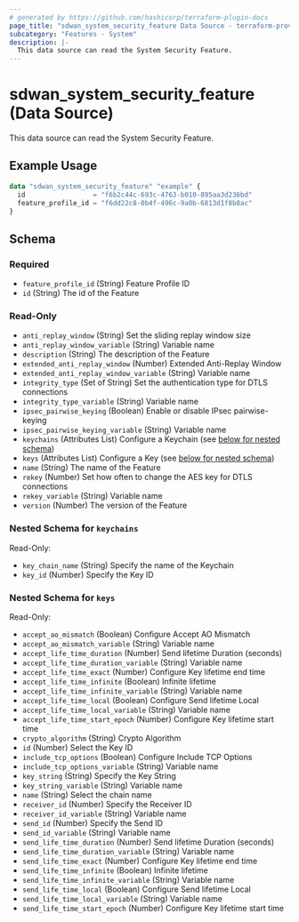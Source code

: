 ```yaml
---
# generated by https://github.com/hashicorp/terraform-plugin-docs
page_title: "sdwan_system_security_feature Data Source - terraform-provider-sdwan"
subcategory: "Features - System"
description: |-
  This data source can read the System Security Feature.
---
```


# sdwan_system_security_feature (Data Source)

This data source can read the System Security Feature.

## Example Usage

```terraform
data "sdwan_system_security_feature" "example" {
  id                 = "f6b2c44c-693c-4763-b010-895aa3d236bd"
  feature_profile_id = "f6dd22c8-0b4f-496c-9a0b-6813d1f8b8ac"
}
```

<!-- schema generated by tfplugindocs -->
## Schema

### Required

- `feature_profile_id` (String) Feature Profile ID
- `id` (String) The id of the Feature

### Read-Only

- `anti_replay_window` (String) Set the sliding replay window size
- `anti_replay_window_variable` (String) Variable name
- `description` (String) The description of the Feature
- `extended_anti_replay_window` (Number) Extended Anti-Replay Window
- `extended_anti_replay_window_variable` (String) Variable name
- `integrity_type` (Set of String) Set the authentication type for DTLS connections
- `integrity_type_variable` (String) Variable name
- `ipsec_pairwise_keying` (Boolean) Enable or disable IPsec pairwise-keying
- `ipsec_pairwise_keying_variable` (String) Variable name
- `keychains` (Attributes List) Configure a Keychain (see [below for nested schema](#nestedatt--keychains))
- `keys` (Attributes List) Configure a Key (see [below for nested schema](#nestedatt--keys))
- `name` (String) The name of the Feature
- `rekey` (Number) Set how often to change the AES key for DTLS connections
- `rekey_variable` (String) Variable name
- `version` (Number) The version of the Feature

<a id="nestedatt--keychains"></a>
### Nested Schema for `keychains`

Read-Only:

- `key_chain_name` (String) Specify the name of the Keychain
- `key_id` (Number) Specify the Key ID


<a id="nestedatt--keys"></a>
### Nested Schema for `keys`

Read-Only:

- `accept_ao_mismatch` (Boolean) Configure Accept AO Mismatch
- `accept_ao_mismatch_variable` (String) Variable name
- `accept_life_time_duration` (Number) Send lifetime Duration (seconds)
- `accept_life_time_duration_variable` (String) Variable name
- `accept_life_time_exact` (Number) Configure Key lifetime end time
- `accept_life_time_infinite` (Boolean) Infinite lifetime
- `accept_life_time_infinite_variable` (String) Variable name
- `accept_life_time_local` (Boolean) Configure Send lifetime Local
- `accept_life_time_local_variable` (String) Variable name
- `accept_life_time_start_epoch` (Number) Configure Key lifetime start time
- `crypto_algorithm` (String) Crypto Algorithm
- `id` (Number) Select the Key ID
- `include_tcp_options` (Boolean) Configure Include TCP Options
- `include_tcp_options_variable` (String) Variable name
- `key_string` (String) Specify the Key String
- `key_string_variable` (String) Variable name
- `name` (String) Select the chain name
- `receiver_id` (Number) Specify the Receiver ID
- `receiver_id_variable` (String) Variable name
- `send_id` (Number) Specify the Send ID
- `send_id_variable` (String) Variable name
- `send_life_time_duration` (Number) Send lifetime Duration (seconds)
- `send_life_time_duration_variable` (String) Variable name
- `send_life_time_exact` (Number) Configure Key lifetime end time
- `send_life_time_infinite` (Boolean) Infinite lifetime
- `send_life_time_infinite_variable` (String) Variable name
- `send_life_time_local` (Boolean) Configure Send lifetime Local
- `send_life_time_local_variable` (String) Variable name
- `send_life_time_start_epoch` (Number) Configure Key lifetime start time

